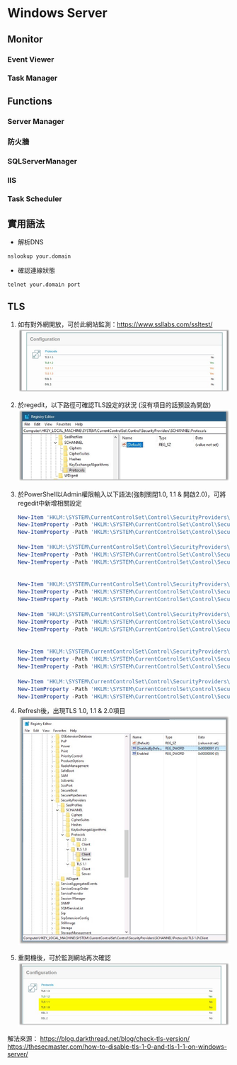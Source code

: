 # Windows Server

## Monitor

### Event Viewer

### Task Manager

## Functions

### Server Manager

### 防火牆

### SQLServerManager

### IIS

### Task Scheduler

## 實用語法

* 解析DNS

```CMD
nslookup your.domain
```

* 確認連線狀態

```CMD
telnet your.domain port
```

## TLS

1. 如有對外網開放，可於此網站監測：https://www.ssllabs.com/ssltest/
    ![image](./images/windowsserver/1.jpg)
 
2. 於regedit，以下路徑可確認TLS設定的狀況 (沒有項目的話預設為開啟)
    ![image](./images/windowsserver/2.jpg)
 
3. 於PowerShell以Admin權限輸入以下語法(強制關閉1.0, 1.1 & 開啟2.0)，可將regedit中新增相關設定

    ```powershell
    New-Item 'HKLM:\SYSTEM\CurrentControlSet\Control\SecurityProviders\SCHANNEL\Protocols\TLS 1.0\Server' -Force
    New-ItemProperty -Path 'HKLM:\SYSTEM\CurrentControlSet\Control\SecurityProviders\SCHANNEL\Protocols\TLS 1.0\Server' –PropertyType 'DWORD' -Name 'Enabled' -Value '0' 
    New-ItemProperty -Path 'HKLM:\SYSTEM\CurrentControlSet\Control\SecurityProviders\SCHANNEL\Protocols\TLS 1.0\Server' –PropertyType 'DWORD' -Name 'DisabledByDefault' -Value '1' 

    New-Item 'HKLM:\SYSTEM\CurrentControlSet\Control\SecurityProviders\SCHANNEL\Protocols\TLS 1.0\Client' -Force
    New-ItemProperty -Path 'HKLM:\SYSTEM\CurrentControlSet\Control\SecurityProviders\SCHANNEL\Protocols\TLS 1.0\Client' -PropertyType 'DWORD' -Name 'Enabled' -Value '0'
    New-ItemProperty -Path 'HKLM:\SYSTEM\CurrentControlSet\Control\SecurityProviders\SCHANNEL\Protocols\TLS 1.0\Client' –PropertyType 'DWORD' -Name 'DisabledByDefault' -Value '1' 


    New-Item 'HKLM:\SYSTEM\CurrentControlSet\Control\SecurityProviders\SCHANNEL\Protocols\TLS 1.1\Server' -Force
    New-ItemProperty -Path 'HKLM:\SYSTEM\CurrentControlSet\Control\SecurityProviders\SCHANNEL\Protocols\TLS 1.1\Server' –PropertyType 'DWORD' -Name 'Enabled' -Value '0' 
    New-ItemProperty -Path 'HKLM:\SYSTEM\CurrentControlSet\Control\SecurityProviders\SCHANNEL\Protocols\TLS 1.1\Server' –PropertyType 'DWORD' -Name 'DisabledByDefault' -Value '1' 

    New-Item 'HKLM:\SYSTEM\CurrentControlSet\Control\SecurityProviders\SCHANNEL\Protocols\TLS 1.1\Client' -Force
    New-ItemProperty -Path 'HKLM:\SYSTEM\CurrentControlSet\Control\SecurityProviders\SCHANNEL\Protocols\TLS 1.1\Client' -PropertyType 'DWORD' -Name 'Enabled' -Value '0'
    New-ItemProperty -Path 'HKLM:\SYSTEM\CurrentControlSet\Control\SecurityProviders\SCHANNEL\Protocols\TLS 1.1\Client' –PropertyType 'DWORD' -Name 'DisabledByDefault' -Value '1'


    New-Item 'HKLM:\SYSTEM\CurrentControlSet\Control\SecurityProviders\SCHANNEL\Protocols\TLS 1.2\Server' -Force
    New-ItemProperty -Path 'HKLM:\SYSTEM\CurrentControlSet\Control\SecurityProviders\SCHANNEL\Protocols\TLS 1.2\Server' –PropertyType 'DWORD' -Name 'Enabled' -Value '1' 
    New-ItemProperty -Path 'HKLM:\SYSTEM\CurrentControlSet\Control\SecurityProviders\SCHANNEL\Protocols\TLS 1.2\Server' –PropertyType 'DWORD' -Name 'DisabledByDefault' -Value '0' 

    New-Item 'HKLM:\SYSTEM\CurrentControlSet\Control\SecurityProviders\SCHANNEL\Protocols\TLS 1.2\Client' -Force
    New-ItemProperty -Path 'HKLM:\SYSTEM\CurrentControlSet\Control\SecurityProviders\SCHANNEL\Protocols\TLS 1.2\Client' -PropertyType 'DWORD' -Name 'Enabled' -Value '1'
    New-ItemProperty -Path 'HKLM:\SYSTEM\CurrentControlSet\Control\SecurityProviders\SCHANNEL\Protocols\TLS 1.2\Client' –PropertyType 'DWORD' -Name 'DisabledByDefault' -Value '0'
    ```

4. Refresh後，出現TLS 1.0, 1.1 & 2.0項目
    ![image](./images/windowsserver/3.jpg)
 
5. 重開機後，可於監測網站再次確認
    ![image](./images/windowsserver/4.jpg)
 

解法來源：
https://blog.darkthread.net/blog/check-tls-version/
https://thesecmaster.com/how-to-disable-tls-1-0-and-tls-1-1-on-windows-server/

